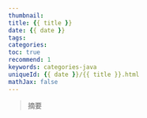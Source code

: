 ```yaml
---
thumbnail:
title: {{ title }}
date: {{ date }}
tags:
categories: 
toc: true
recommend: 1
keywords: categories-java
uniqueId: {{ date }}/{{ title }}.html
mathJax: false
---
```

> 摘要

<!-- more -->


